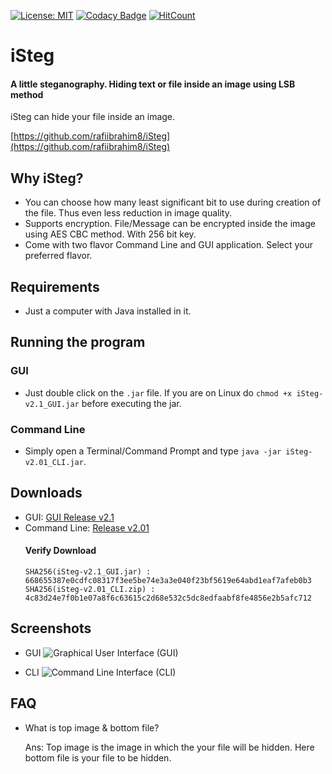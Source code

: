 [![License: MIT](https://img.shields.io/badge/License-MIT-yellow.svg)](https://opensource.org/licenses/MIT)
[![Codacy Badge](https://api.codacy.com/project/badge/Grade/449ac714104c4f3bb151d74dce3388cd)](https://www.codacy.com/manual/rafiibrahim8_2/iSteg?utm_source=github.com&amp;utm_medium=referral&amp;utm_content=rafiibrahim8/iSteg&amp;utm_campaign=Badge_Grade)
[![HitCount](http://hits.dwyl.com/rafiibrahim8/iSteg.svg)](http://hits.dwyl.com/rafiibrahim8/iSteg)
# iSteg
#### A little steganography. Hiding text or file inside an image using LSB method
iSteg can hide your file inside an image.

[https://github.com/rafiibrahim8/iSteg](https://github.com/rafiibrahim8/iSteg)



## Why iSteg?
- You can choose how many least significant bit to use during creation of the file. Thus even less reduction in image quality.
- Supports encryption. File/Message can be encrypted inside the image using AES CBC method. With 256 bit key.
- Come with two flavor Command Line and GUI application. Select your preferred flavor.

## Requirements
- Just a computer with Java installed in it.

## Running the program
### GUI 
  - Just double click on the `.jar` file. If you are on Linux do `chmod +x iSteg-v2.1_GUI.jar` before executing the jar.
### Command Line
  - Simply open a Terminal/Command Prompt and type `java -jar iSteg-v2.01_CLI.jar`.
  
## Downloads
- GUI: [GUI Release v2.1](https://github.com/rafiibrahim8/iSteg/releases/tag/v2.1)
- Command Line: [Release v2.01](https://github.com/rafiibrahim8/iSteg/releases/download/v2.01/iSteg-v2.01_CLI.zip)
  #### Verify Download
    `SHA256(iSteg-v2.1_GUI.jar) : 668655387e0cdfc08317f3ee5be74e3a3e040f23bf5619e64abd1eaf7afeb0b3`
    `SHA256(iSteg-v2.01_CLI.zip) : 4c83d24e7f0b1e07a8f6c63615c2d68e532c5dc8edfaabf8fe4856e2b5afc712`
    
## Screenshots
- GUI
![Graphical User Interface (GUI)](https://i.imgur.com/7ZCfVQZ.png)

- CLI
![Command Line Interface (CLI)](https://i.imgur.com/4dHuyrz.png)

## FAQ
- What is top image & bottom file?

  Ans: Top image is the image in which the your file will be hidden. Here bottom file is your file to be hidden. 
